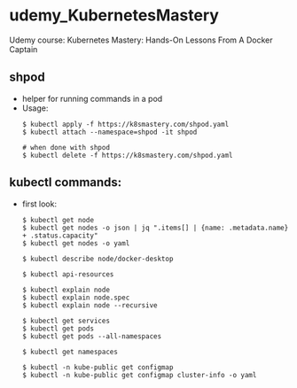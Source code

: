 # udemy_KubernetesMastery
Udemy course: Kubernetes Mastery: Hands-On Lessons From A Docker Captain

## shpod
* helper for running commands in a pod
* Usage:
  ```
  $ kubectl apply -f https://k8smastery.com/shpod.yaml
  $ kubectl attach --namespace=shpod -it shpod
  
  # when done with shpod
  $ kubectl delete -f https://k8smastery.com/shpod.yaml
  ```

## kubectl commands:
* first look:
  ```
  $ kubectl get node  
  $ kubectl get nodes -o json | jq ".items[] | {name: .metadata.name} + .status.capacity"
  $ kubectl get nodes -o yaml
  
  $ kubectl describe node/docker-desktop
  
  $ kubectl api-resources
  
  $ kubectl explain node
  $ kubectl explain node.spec
  $ kubectl explain node --recursive
  
  $ kubectl get services
  $ kubectl get pods
  $ kubectl get pods --all-namespaces
  
  $ kubectl get namespaces
  
  $ kubectl -n kube-public get configmap
  $ kubectl -n kube-public get configmap cluster-info -o yaml
  ```
